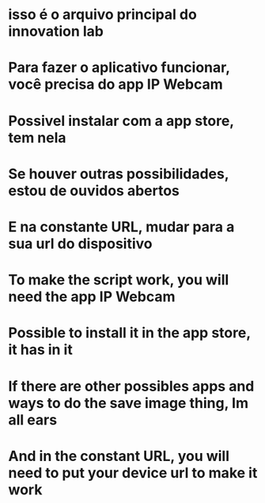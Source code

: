 # isso é o arquivo principal do innovation lab
# 
# Para fazer o aplicativo funcionar, você precisa do app IP Webcam
# Possivel instalar com a app store, tem nela
# Se houver outras possibilidades, estou de ouvidos abertos
# E na constante URL, mudar para a sua url do dispositivo
# 
# To make the script work, you will need the app IP Webcam
# Possible to install it in the app store, it has in it
# If there are other possibles apps and ways to do the save image thing, Im all ears
# And in the constant URL, you will need to put your device url to make it work